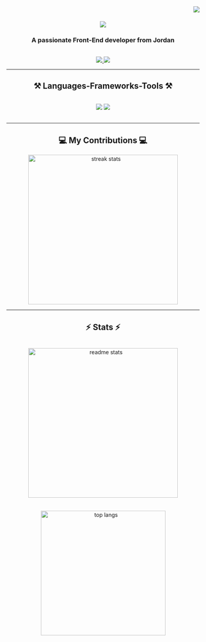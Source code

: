 <img align="right" src="https://visitor-badge.laobi.icu/badge?page_id=diabalsadi.diabalsadi" />

<h1 align="center">
    <img src="https://readme-typing-svg.herokuapp.com/?font=Righteous&size=35&center=true&vCenter=true&width=500&height=70&duration=4000&lines=Hi+There!+%F0%9F%91%8B;+I%27m+Diab%20Alsadi!;" />
</h1>

<h3 align="center">A passionate Front-End developer from Jordan</h3>

<br/>
 
<div align="center"> 
  <a href="mailto:diab.sadi98@gmail.com">
    <img src="https://img.shields.io/badge/Gmail-333333?style=for-the-badge&logo=gmail&logoColor=red" />
  </a>
  <a href="https://www.linkedin.com/in/diab-al-sadi-59290019b/" target="_blank">
    <img src="https://img.shields.io/badge/LinkedIn-0077B5?style=for-the-badge&logo=linkedin&logoColor=white" target="_blank" />
  </a>
</div>

 <hr/>
 
<h2 align="center">⚒️ Languages-Frameworks-Tools ⚒️</h2>
<br/>
<div align="center">
    <img src="https://skillicons.dev/icons?i=react,redux,nextjs,nodejs,javascript,typescript,express,html,pug,css,sass,bootstrap,tailwind,figma" />
    <img src="https://skillicons.dev/icons?i=vue,jest,firebase,babel,mongodb,java,mysql,jenkins,docker,vscode,linux,github,git" /><br>
</div>

<br/>
<hr/>

<div align="center">
  <h2>💻 My Contributions 💻</h2>
  <img width=390 src="https://github-readme-streak-stats.herokuapp.com/?user=diabalsadi&count_private=true&theme=react&border_radius=10" alt="streak stats"/>
</div>

<hr/>

<h2 align="center">⚡ Stats ⚡</h2>
<br>
<div align=center>
  <img width=390 src="https://github-readme-stats.vercel.app/api?username=diabalsadi&count_private=true&show_icons=true&theme=react&rank_icon=github&border_radius=10" alt="readme stats" />
  <br/>
  <br></br>
  <img width=325 align="center" src="https://github-readme-stats.vercel.app/api/top-langs/?username=diabalsadi&hide=HTML&langs_count=8&layout=compact&theme=react&border_radius=10&size_weight=0.5&count_weight=0.5&exclude_repo=github-readme-stats" alt="top langs" />
</div>

<br/><br/>
